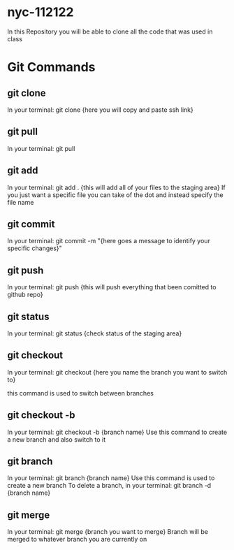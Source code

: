 # nyc-112122

In this Repository you will be able to clone all the code that was used in class

# Git Commands

## git clone
In your terminal: git clone {here you will copy and paste ssh link}

## git pull
In your terminal: git pull

## git add
In your terminal: git add . {this will add all of your files to the staging area}
If you just want a specific file you can take of the dot and instead specify the file name

## git commit
In your terminal: git commit -m "{here goes a message to identify your specific changes}"

## git push
In your terminal: git push {this will push everything that been comitted to github repo}

## git status
In your terminal: git status {check status of the staging area}

## git checkout
In your terminal: git checkout {here you name the branch you want to switch to}

this command is used to switch between branches

## git checkout -b
In your terminal: git checkout -b {branch name}
Use this command to create a new branch and also switch to it

## git branch
In your terminal: git branch {branch name}
Use this command is used to create a new branch
To delete a branch, in your terminal: git branch -d {branch name}

## git merge
In your terminal: git merge {branch you want to merge}
Branch will be merged to whatever branch you are currently on
